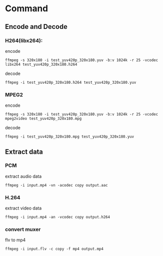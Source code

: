 # Command

## Encode and Decode
### H264(libx264):
encode
~~~
ffmpeg -s 320x180 -i test_yuv420p_320x180.yuv -b:v 1024k -r 25 -vcodec libx264 test_yuv420p_320x180.h264
~~~

decode
~~~
ffmpeg -i test_yuv420p_320x180.h264 test_yuv420p_320x180.yuv
~~~


### MPEG2
encode
~~~
ffmpeg -s 320x180 -i test_yuv420p_320x180.yuv -b:v 1024k -r 25 -vcodec mpeg2video test_yuv420p_320x180.mpg
~~~

decode
~~~
ffmpeg -i test_yuv420p_320x180.mpg test_yuv420p_320x180.yuv
~~~


## Extract data
### PCM
extract audio data
~~~
ffmpeg -i input.mp4 -vn -acodec copy output.aac
~~~

### H.264
extract video data
~~~
ffmpeg -i input.mp4 -an -vcodec copy output.h264
~~~

### convert muxer
flv to mp4
~~~
ffmpeg -i input.flv -c copy -f mp4 output.mp4
~~~
